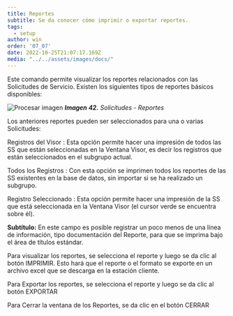 ```yaml
---
title: Reportes
subtitle: Se da conocer cómo imprimir o exportar reportes.
tags:
  - setup
author: win
order: '07_07'
date: 2022-10-25T21:07:17.169Z
media: "../../assets/images/docs/"
---
```


Este comando <span class="mdi mdi-printer"></span>  permite visualizar los reportes relacionados con las Solicitudes de Servicio. Existen los siguientes tipos de reportes básicos disponibles:

![Procesar imagen](../../assets/images/cap07/chp07_img35.png)
_**Imagen 42.** Solicitudes - Reportes_

Los anteriores reportes pueden ser seleccionados para una o varias Solicitudes:


<a class="btn cl-gray bg-white btn-rounded"><span class="mdi mdi-circle cl-blue pr-1"></span><span class="pr-1"> Registros del Visor </span></a>: Esta opción permite hacer una impresión de todos las SS que están seleccionadas en la Ventana Visor, es decir los registros que están seleccionados en el subgrupo actual.


<a class="btn cl-gray bg-white btn-rounded"><span class="mdi mdi-circle cl-blue pr-1"></span><span class="pr-1"> Todos los Registros </span></a>: Con esta opción se imprimen todos los reportes de las SS existentes en la base de datos, sin importar si se ha realizado un subgrupo.



<a class="btn cl-gray bg-white btn-rounded"><span class="mdi mdi-circle cl-blue pr-1"></span><span class="pr-1"> Registro Seleccionado </span></a>: Esta opción permite hacer una impresión de la SS que está seleccionada en la Ventana Visor (el cursor verde se encuentra sobre él).


**Subtítulo:** En este campo es posible registrar un poco menos de una línea de información, tipo documentación del Reporte, para que se imprima bajo el área de títulos estándar.

Para visualizar los reportes, se selecciona el reporte y luego se da clic al botón <a class="btn bg-gray cl-black">IMPRIMIR</a>. Esto hará que el reporte o el formato se exporte en un archivo excel que se descarga en la estación cliente.

Para Exportar los reportes, se selecciona el reporte y luego se da clic al botón <a class="btn bg-gray cl-black">EXPORTAR</a>

Para Cerrar la ventana de los Reportes, se da clic en el botón <a class="btn bg-gray cl-black">CERRAR</a>


